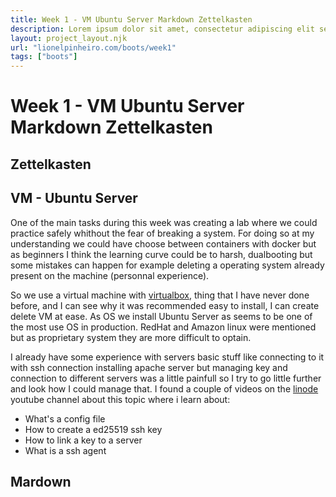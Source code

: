 ```yaml
---
title: Week 1 - VM Ubuntu Server Markdown Zettelkasten
description: Lorem ipsum dolor sit amet, consectetur adipiscing elit sed do eiusmod tempor incididunt ut labore et dolore magna aliqua
layout: project_layout.njk
url: "lionelpinheiro.com/boots/week1"
tags: ["boots"]
---
```


# Week 1 - VM Ubuntu Server Markdown Zettelkasten

## Zettelkasten

## VM - Ubuntu Server

One of the main tasks during this week was creating a lab where we could practice safely whithout the fear of breaking a system. For doing so at my understanding we could have choose between containers with docker but as beginners I think the learning curve could be to harsh, dualbooting but some mistakes can happen for example deleting a operating system already present on the machine (personnal experience).

So we use a virtual machine with [virtualbox](https://www.virtualbox.org/), thing that I have never done before, and I can see why it was recommended easy to install, I can create delete VM at ease.
As OS we install Ubuntu Server as seems to be one of the most use OS in production. RedHat and Amazon linux were mentioned but as proprietary system they are more difficult to optain.

I already have some experience with servers basic stuff like connecting to it with ssh connection installing apache server but managing key and connection to different servers was a little painfull so I try to go little further and look how I could manage that.
I found a couple of videos on the [linode](https://www.youtube.com/c/linode/search?query=ssh) youtube channel about this topic where i learn about:
- What's a config file
- How to create a ed25519 ssh key
- How to link a key to a server
- What is a ssh agent

## Mardown